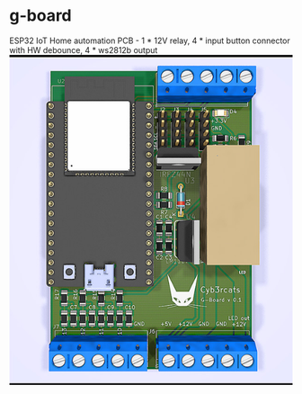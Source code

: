 # g-board
ESP32 IoT Home automation PCB - 1 * 12V relay, 4 * input button connector with HW debounce, 4 * ws2812b output
![G-Board Version 0.1](https://github.com/2technology/g-board/blob/master/G-Board_V0.1.jpg?raw=true "G-Board V0.1")

